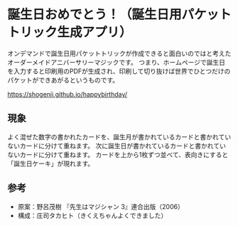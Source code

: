 # 誕生日おめでとう！（誕生日用パケットトリック生成アプリ）

オンデマンドで誕生日用パケットトリックが作成できると面白いのではと考えたオーダーメイドアニバーサリーマジックです。
つまり、ホームページで誕生日を入力すると印刷用のPDFが生成され、印刷して切り抜けば世界でひとつだけのパケットができあがるというものです。

https://shogenji.github.io/happybirthday/

## 現象
よく混ぜた数字の書かれたカードを、誕生月が書かれているカードと書かれていないカードに分けて重ねます。
次に誕生日が書かれているカードと書かれていないカードに分けて重ねます。
カードを上から1枚ずつ並べて、表向きにすると「誕生日ケーキ」が現れます。

## 参考
- 原案：野呂茂樹 『先生はマジシャン 3』連合出版（2006）
- 構成：庄司タカヒト（きくえちゃんよくできました）
